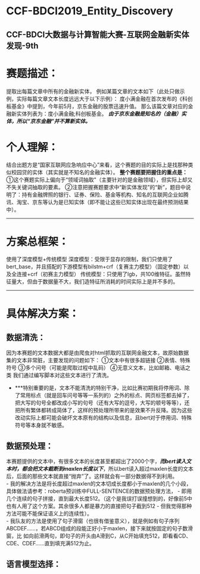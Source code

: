 # CCF-BDCI2019_Entity_Discovery
CCF-BDCI大数据与计算智能大赛-互联网金融新实体发现-9th
---
# 赛题描述：
提取出每篇文章中所有的金融新实体，
例如某篇文章的文本如下（此处只做示例，实际每篇文章文本长度远远大于以下示例）：
度小满金融在首次发布的《科创板基金》中提到，今年前5月，京东金融的股票迅速升值。
那么该篇文章对应的金融新实体列表为：度小满金融;科创板基金。
***由于京东金融是知名的（金融）实体，所以“京东金融”并不算新实体。***

# 个人理解：
结合出题方是“国家互联网应急响应中心”来看，这个赛题的目的实际上是找那种类似校园贷的实体（其实就是不知名的金融实体）。
**整个赛题要把握住的重点是：**
①这个赛题实际上偏向于“领域词抽取”（主要针对的是金融领域），但实际上却又不失关键词抽取的要素。
②注意把握赛题要求中“新实体发现”的“新”，题目中说明了：持有金融牌照的银行、证券、保险、基金等机构、知名的互联网企业如腾讯、淘宝、京东等认为是已知实体（即不能让这些已知实体出现在最终预测结果中）。

---
# 方案总框架：
使用了深度模型+传统模型
深度模型：受限于显存的限制，我们只使用了bert_base，并且搭配的下游模型有bilstm+crf（复赛主力模型）（固定参数）以及全连接+crf（初赛主力模型）
传统模型：只使用了lgb，共100维特征。虽然特征量大，但由于数据量不大，我们造特征所消耗的时间实际上是并不多的。

---
# 具体解决方案：

## 数据清洗：
因为本赛题的文本数据大都是由爬虫对html抓取的互联网金融文本，故原始数据集的文本非常脏，主要发现的问题如下：
①文本中有很多超链接
②表情、特殊符号
③多个问号（可能是爬取过程中乱码）
④无意义文本，比如邮箱、电话之类
我们通过编写脚本对这些文本进行了清洗。
- ***特别重要的是，文本不能清洗的特别干净，比如比赛初期我将停用词、除了常用标点（就是回车问号等等一系列的）之外的标点、网页标签都去掉了，把大写的句号全都改成小写的句号（还有大写的逗号，大写的顿号等等），还把所有繁体都转成简体了，这样的预处理所带来的是效果不升反降。因为这些改动实际上都可能会破坏文本原有的结构以及信息，且bert对于停用词、特殊符号等本身就不敏感。

## 数据预处理：
本赛题提供的文本中，有很多文本的长度甚至都超出了2000个字，***而bert读入文本时，都会把文本截断到maxlen长度以下***，所以bert读入超过maxlen长度的文本后，后面的那些文本就直接“抛弃”了。这样就会有一部分数据得不到利用。  
      - 我的解决方法是将长度超过maxlen的文本切成长度都小于maxlen的几个小段，具体做法请参考：roberta预训练中FULL-SENTENCE的数据预处理方法，                 - 即用几个连续的句子拼接，直到最大长度512。（这个是我误打误撞想到的，好像前5中也有人用了这个方案。其余很多人都是暴力的直接把句子截到512           - 但我觉得那种方法可能不能保证语义上的连续性）。  
      - 我队友的方法是使用了句子滑窗（也很有借鉴意义），就是例如有句子序列ABCDEF……，若ABCD组成的段能正好小于maxlen，接下来就按固定的句子数滑窗，比         如向前滑两句，即句子的开头由A滑到C，从C开始填充512，即看看CD、CDE、CDEF……直到填充满512为止。  
  
## 语言模型选择：
 
 




